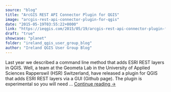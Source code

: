 ```yaml
---
source: "blog"
title: "ArcGIS REST API Connector Plugin for QGIS"
image: "arcgis-rest-api-connector-plugin-for-qgis"
date: "2015-05-19T03:55:22+0000"
link: "https://ieqgis.com/2015/05/19/arcgis-rest-api-connector-plugin-for-qgis/"
draft: "true"
showcase: "planet"
folder: "ireland_qgis_user_group_blog"
author: "Ireland QGIS User Group Blog"
---
```


Last year we described a command line method that adds ESRI REST layers in QGIS. Well, a team at the Geometa Lab in the University of Applied Sciences Rapperswil (HSR) Switzerland, have released a plugin for QGIS that adds ESRI REST layers via a GUI (Github page). The plugin is experimental so you will need &#8230; <a class="more-link" href="https://ieqgis.com/2015/05/19/arcgis-rest-api-connector-plugin-for-qgis/">Continue reading <span class="meta-nav">&#8594;</span></a>
